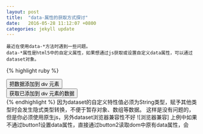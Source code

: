 ```yaml
---
layout: post
title:  "data-属性的获取方式探讨"
date:   2016-05-28 11:12:07 +0800
categories: jekyll update
---
```

	最近在使用data-*方法时遇到一些问题。    
	data-*属性是html5中的自定义属性，如果想通过js获取或设置自定义data属性，可以通过dataset对象。
{% highlight ruby %}
<!doctype html>
<html>
<head>
<script type="text/javascript" src="http://ajax.googleapis.com/ajax/libs/jquery/1.7.2/jquery.min.js"></script>
<script type="text/javascript">
$(document).ready(function(){
  document.getElementById("btn1").onclick=function(){
    document.getElementsByTagName("div")[0].dataset.gree = "0123456789";
  };
  document.getElementById("btn2").onclick=function(){
	  alert(document.getElementsByTagName("div")[0].dataset.gree);
  };
});
</script>
</head>
<body>
<button id="btn1">把数据添加到 div 元素</button><br />
<button id="btn2">获取已添加到 div 元素的数据</button>
<div data-gree="0123456"></div>
</body>
</html>
{% endhighlight %}
因为dataset的自定义特性值必须为String类型，赋予其他类型时会发生隐式类型转换，不便于暂存对象、数组等数据。
这样是没有问题的，但是你必须使用原生js，另外dataset浏览器兼容性不好
![浏览器兼容]
上例中如果不通过button1设置data属性，直接通过button2读取dom中原有data属性，会




[浏览器兼容]: http://7xuyc3.com1.z0.glb.clouddn.com/dataset%E5%85%BC%E5%AE%B9.png
